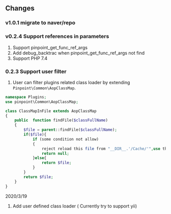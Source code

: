 ﻿## Changes

### v1.0.1 migrate to naver/repo
### v0.2.4 Support references in parameters
1. Support pinpoint_get_func_ref_args
2. Add debug_backtrac when pinpoint_get_func_ref_args not find
3. Support PHP 7.4

### 0.2.3 Support user filter

1. User can filter plugins related class loader by extending `Pinpoint\Common\AopClassMap`.

``` php
namespace Plugins;
use pinpoint\Common\AopClassMap;

class ClassMapInFile extends AopClassMap
{
    public  function findFile($classFullName)
    {
        $file = parent::findFile($classFullName);
        if($file){
            if (some condition not allow)
            {
                reject reload this file from "__DIR__.'/Cache/'",use the origin file
                return null;
            }else{
                return $file;
            }
        }
        return $file;
    }
}

```

2020/3/19
1. Add user defined class loader ( Currently try to support yii)
